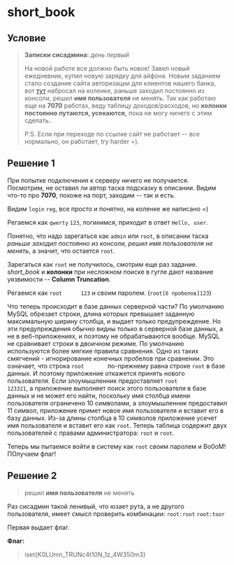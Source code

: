 # short_book

## Условие
>
> **Записки сисадмина:** *день первый*
>
> На новой работе все должно быть новое! Завел новый ежедневник, купил новую зарядку для айфона. Новым заданием стало создание сайта авторизации для клиентов нашего банка, вот [тут](http://ваш_сайт) набросал на коленке, раньше заходил постоянно из консоли, решил **имя пользователя** не менять. Так как работаю еще на **7070** работах, веду таблицу доходов/расходов, но **колонки постоянно путаются, усекаются,** пока не могу ничего с этим сделать..
> 
> P.S. Если при переходе по ссылке сайт не работает -- все нормально, он работает, try harder =).

## Решение 1

При попытке подключения к серверу ничего не получается. Посмотрим, не оставил ли автор таска подсказку в описании. Видим что-то про **7070**, похоже на порт, заходим -- так и есть.

Видим `login` `reg`, все просто и понятно, на коленке же написано =)

Регаемся как `qwerty` `123`, логинимся, приходит в ответ `Hello, user`.

Понятно, что надо зарегаться как `admin` или `root`, в описании таска *раньше заходил постоянно из консоли, решил имя пользователя не менять*, а значит, что остается `root`.

Зарегаться как `root` не получилось, смотрим еще раз задание. *short_book* и **колонки** при несложном поиске в гугле дают название уязвимости -- **Column Truncation**.

Регаемся как `root      123` и своим паролем.    (`root[6 пробелов]123`)

Что теперь происходит в базе данных серверной части? По умолчанию MySQL обрезает строки, длина которых превышает заданную максимальную ширину столбца, и выдает только предупреждение. Но эти предупреждения обычно видны только в серверной базе данных, а не в веб-приложениях, и поэтому не обрабатываются вообще. MySQL не сравнивает строки в двоичном режиме. По умолчанию используются более мягкие правила сравнения. Одно из таких смягчений - игнорирование конечных пробелов при сравнении. Это означает, что строка `root       ` по-прежнему равна строке `root` в базе данных. И поэтому приложение откажется принять нового пользователя. Если злоумышленник предоставляет `root           123321`, а приложение выполняет поиск этого пользователя в базе данных и не может его найти, поскольку имя столбца имени пользователя ограничено 10 символами, а злоумышленник предоставил 11 символ, приложение примет новое имя пользователя и вставит его в базу данных. Из-за длины столбца в 10 символов приложение усечет имя пользователя и вставит его как `root`. Теперь таблица содержит двух пользователей с правами администратора: `root` и `root`.

Теперь мы пытаемся войти в систему как `root` своим паролем и Bo0oM! ПОлучаем флаг!

## Решение 2

> решил **имя пользователя** не менять

Раз сисадмин такой ленивый, что юзает рута, а не другого пользователя, имеет смысл проверить комбинации:
`root:root`
`root:toor`

Первая выдает флаг.

**Флаг:**

> iset{K0LUmn_TRUNc4t10N_1z_4W350m3}
